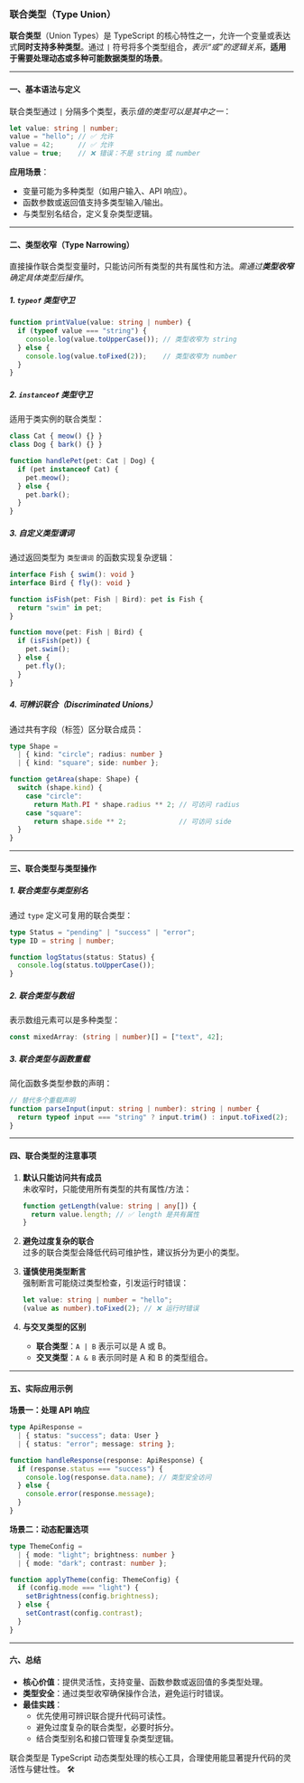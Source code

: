 ### 联合类型（Type Union）

**联合类型**（Union Types）是 TypeScript 的核心特性之一，允许一个变量或表达式**同时支持多种类型**。通过 `|` 符号将多个类型组合，*表示“或”的逻辑关系*，**适用于需要处理动态或多种可能数据类型的场景**。

---

#### 一、基本语法与定义
联合类型通过 `|` 分隔多个类型，表示*值的类型可以是其中之一*：
```typescript
let value: string | number;
value = "hello"; // ✅ 允许
value = 42;      // ✅ 允许
value = true;    // ❌ 错误：不是 string 或 number
```

**应用场景**：
- 变量可能为多种类型（如用户输入、API 响应）。
- 函数参数或返回值支持多类型输入/输出。
- 与类型别名结合，定义复杂类型逻辑。

---

#### 二、类型收窄（Type Narrowing）
直接操作联合类型变量时，只能访问所有类型的共有属性和方法。*需通过**类型收窄**确定具体类型后操作*。

##### 1. **`typeof` 类型守卫**
```typescript
function printValue(value: string | number) {
  if (typeof value === "string") {
    console.log(value.toUpperCase()); // 类型收窄为 string
  } else {
    console.log(value.toFixed(2));    // 类型收窄为 number
  }
}
```

##### 2. **`instanceof` 类型守卫**
适用于类实例的联合类型：
```typescript
class Cat { meow() {} }
class Dog { bark() {} }

function handlePet(pet: Cat | Dog) {
  if (pet instanceof Cat) {
    pet.meow();
  } else {
    pet.bark();
  }
}
```

##### 3. **自定义类型谓词**
通过返回类型为 `类型谓词` 的函数实现复杂逻辑：
```typescript
interface Fish { swim(): void }
interface Bird { fly(): void }

function isFish(pet: Fish | Bird): pet is Fish {
  return "swim" in pet;
}

function move(pet: Fish | Bird) {
  if (isFish(pet)) {
    pet.swim();
  } else {
    pet.fly();
  }
}
```

##### 4. **可辨识联合（Discriminated Unions）**
通过共有字段（标签）区分联合成员：
```typescript
type Shape =
  | { kind: "circle"; radius: number }
  | { kind: "square"; side: number };

function getArea(shape: Shape) {
  switch (shape.kind) {
    case "circle":
      return Math.PI * shape.radius ** 2; // 可访问 radius
    case "square":
      return shape.side ** 2;             // 可访问 side
  }
}
```

---

#### 三、联合类型与类型操作

##### 1. **联合类型与类型别名**
通过 `type` 定义可复用的联合类型：
```typescript
type Status = "pending" | "success" | "error";
type ID = string | number;

function logStatus(status: Status) {
  console.log(status.toUpperCase());
}
```

##### 2. **联合类型与数组**
表示数组元素可以是多种类型：
```typescript
const mixedArray: (string | number)[] = ["text", 42];
```

##### 3. **联合类型与函数重载**
简化函数多类型参数的声明：
```typescript
// 替代多个重载声明
function parseInput(input: string | number): string | number {
  return typeof input === "string" ? input.trim() : input.toFixed(2);
}
```

---

#### 四、联合类型的注意事项

1. **默认只能访问共有成员**  
   未收窄时，只能使用所有类型的共有属性/方法：
   ```typescript
   function getLength(value: string | any[]) {
     return value.length; // ✅ length 是共有属性
   }
   ```

2. **避免过度复杂的联合**  
   过多的联合类型会降低代码可维护性，建议拆分为更小的类型。

3. **谨慎使用类型断言**  
   强制断言可能绕过类型检查，引发运行时错误：
   ```typescript
   let value: string | number = "hello";
   (value as number).toFixed(2); // ❌ 运行时错误
   ```

4. **与交叉类型的区别**  
   - **联合类型**：`A | B` 表示可以是 A 或 B。
   - **交叉类型**：`A & B` 表示同时是 A 和 B 的类型组合。

---

#### 五、实际应用示例

**场景一：处理 API 响应**  
```typescript
type ApiResponse = 
  | { status: "success"; data: User }
  | { status: "error"; message: string };

function handleResponse(response: ApiResponse) {
  if (response.status === "success") {
    console.log(response.data.name); // 类型安全访问
  } else {
    console.error(response.message);
  }
}
```

**场景二：动态配置选项**  
```typescript
type ThemeConfig = 
  | { mode: "light"; brightness: number }
  | { mode: "dark"; contrast: number };

function applyTheme(config: ThemeConfig) {
  if (config.mode === "light") {
    setBrightness(config.brightness);
  } else {
    setContrast(config.contrast);
  }
}
```

---

#### 六、总结

- **核心价值**：提供灵活性，支持变量、函数参数或返回值的多类型处理。
- **类型安全**：通过类型收窄确保操作合法，避免运行时错误。
- **最佳实践**：
  - 优先使用可辨识联合提升代码可读性。
  - 避免过度复杂的联合类型，必要时拆分。
  - 结合类型别名和接口管理复杂类型逻辑。

联合类型是 TypeScript 动态类型处理的核心工具，合理使用能显著提升代码的灵活性与健壮性。 🛠️